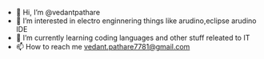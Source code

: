 - 👋 Hi, I’m @vedantpathare
- 👀 I’m interested in electro enginnering things like arudino,eclipse arudino IDE
- 🌱 I’m currently learning coding languages and other stuff releated to IT
- 📫 How to reach me vedant.pathare7781@gmail.com

<!---
vedantpathare/vedantpathare is a ✨ special ✨ repository because its `README.md` (this file) appears on your GitHub profile.
You can click the Preview link to take a look at your changes.
--->
